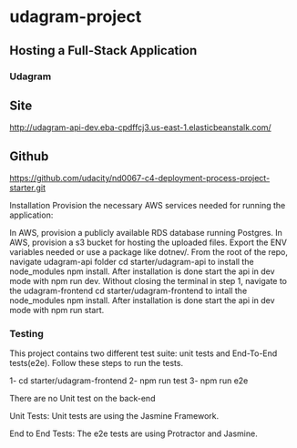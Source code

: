 # udagram-project

## Hosting a Full-Stack Application

### Udagram

## Site

http://udagram-api-dev.eba-cpdffcj3.us-east-1.elasticbeanstalk.com/

## Github

https://github.com/udacity/nd0067-c4-deployment-process-project-starter.git

Installation
Provision the necessary AWS services needed for running the application:

In AWS, provision a publicly available RDS database running Postgres.
In AWS, provision a s3 bucket for hosting the uploaded files.
Export the ENV variables needed or use a package like dotnev/.
From the root of the repo, navigate udagram-api folder cd starter/udagram-api to install the node_modules npm install. After installation is done start the api in dev mode with npm run dev.
Without closing the terminal in step 1, navigate to the udagram-frontend cd starter/udagram-frontend to intall the node_modules npm install. After installation is done start the api in dev mode with npm run start.

### Testing

This project contains two different test suite: unit tests and End-To-End tests(e2e). Follow these steps to run the tests.

1- cd starter/udagram-frontend
2- npm run test
3- npm run e2e

There are no Unit test on the back-end

Unit Tests:
Unit tests are using the Jasmine Framework.

End to End Tests:
The e2e tests are using Protractor and Jasmine.
